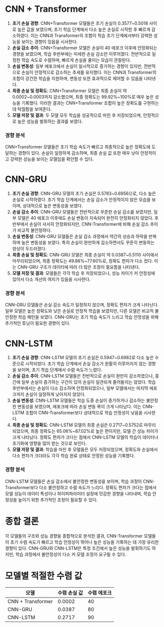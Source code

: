 # CNN + Transformer

1. **초기 손실 경향**: CNN+Transformer 모델들은 초기 손실이 0.3577~0.5018 사이로 높은 값을 보였으며, 초기 학습 단계에서 다소 높은 손실로 시작한 후 빠르게 감소하였다. 이는 CNN과 Transformer의 조합이 학습 초기 단계에서부터 강력한 성능을 보이는 경향이 있음을 시사한다.
2. **손실 감소 추이**: CNN+Transformer 모델은 손실이 40 에포크 이후에 안정화되는 경향을 보였으며, 학습 후반부에는 미세한 손실 감소만 이루어졌다. 전반적으로 일정한 학습 속도로 수렴하며, 빠르게 손실을 줄이는 모습이 관찰된다.
3. **손실 변동성**: 일부 에포크에서 손실이 일시적으로 증가하는 경향이 있지만, 전반적으로 손실이 안정적으로 감소하는 추세를 유지했다. 이는 CNN과 Transformer의 조합이 강건한 학습을 지원하며, 변동성 또한 효과적으로 제어할 수 있음을 나타낸다.
4. **최종 손실 및 정확도**: CNN+Transformer 모델은 최종 손실이 약 0.0002~0.0003까지 감소했으며, 최종 정확도는 99.92%~100%로 매우 높은 성능을 기록했다. 이러한 결과는 CNN+Transformer 조합이 높은 정확도를 구현하는 데 탁월함을 보여준다.
5. **모델 저장 및 결과**: 두 모델 모두 학습을 성공적으로 마친 후 저장되었으며, 안정적으로 높은 성능을 발휘하는 결과를 보였다.

### 경향 분석

CNN+Transformer 모델들은 초기 학습 속도가 빠르고 최종적으로 높은 정확도에 도달하는 경향이 있다. 손실이 일정하게 감소하며, 최종 손실 값 또한 매우 낮아 안정적이고 강력한 성능을 보이는 모델임을 확인할 수 있다.

# CNN-GRU

1. **초기 손실 경향**: CNN-GRU 모델의 초기 손실은 0.5783~0.6956으로, 다소 높은 손실로 시작하였다. 초기 학습 단계에서는 손실 감소가 안정적이지 않은 모습을 보이며, 상대적으로 높은 변동성을 보였다.
2. **손실 감소 추이**: CNN-GRU 모델들은 전반적으로 꾸준한 손실 감소를 보였지만, 일부 모델은 40 에포크 이후에도 손실 변동이 지속되어 완전히 안정화되지 않았다. 후반부에서 손실이 서서히 안정화되지만, CNN-Transformer에 비해 손실 감소 추이가 비교적 불안정하다.
3. **손실 변동성**: CNN-GRU 모델들은 손실 감소 과정에서 약간의 상승과 하락을 반복하며 높은 변동성을 보였다. 특히 손실이 완만하게 감소하면서도 꾸준히 변동하는 양상이 두드러졌다.
4. **최종 손실 및 정확도**: CNN-GRU 모델은 최종 손실이 약 0.0387~0.5110 사이에서 마무리되었으며, 최종 정확도는 49.88%~77.60%로, 정확도 편차가 다소 컸다. 이는 CNN-GRU 구조가 데이터에 따라 더 많은 조정이 필요함을 나타낸다.
5. **모델 저장 및 결과**: 모델들은 각각 학습 후 저장되었으나, 성능 차이가 커 안정성에 있어서 다소 개선의 여지가 있음을 시사한다.

### 경향 분석

CNN-GRU 모델들은 손실 감소 속도가 일정하지 않으며, 정확도 편차가 크게 나타난다. 일부 모델은 높은 정확도와 낮은 손실로 안정적 학습을 보였지만, 다른 모델은 비교적 불안정한 학습 패턴을 보였다. CNN-GRU는 초기 학습 속도가 느리고 학습 안정성을 위해 추가적인 튜닝이 필요한 경향이 있다.

# CNN-LSTM

1. **초기 손실 경향**: CNN-LSTM 모델의 초기 손실은 0.5947~0.6982로 다소 높은 수준으로 시작되었다. 초기 학습 단계에서 손실 감소가 원활히 이루어지지 않는 경향을 보이며, 초기 학습 단계에서 수렴 속도가 느렸다.
2. **손실 감소 추이**: CNN-LSTM 모델들은 전반적으로 손실이 완만히 감소하였으나, 중간에 일부 손실이 증가하는 구간이 있어 손실이 일관되게 줄어들지는 않았다. 학습 후반부에서는 손실이 다소 감소하며 안정화되었으나, 일부 모델에서는 마지막 에포크까지 손실이 일정하게 낮아지지 않았다.
3. **손실 변동성**: CNN-LSTM 모델들은 학습 도중 손실이 증가하거나 감소하는 불안정한 변동성을 보였으며, 에포크에 따라 손실 변동 폭이 크게 나타났다. 이는 CNN-LSTM 조합이 CNN-Transformer보다 상대적으로 학습 안정성이 낮음을 시사한다.
4. **최종 손실 및 정확도**: CNN-LSTM 모델의 최종 손실은 0.2717~0.5752로 마무리되었으며, 최종 정확도는 65.06%~87.02%로 높은 편이지만, 모델 간 성능 차이가 크게 나타났다. 정확도 편차가 크다는 점에서 CNN-LSTM 모델의 학습이 데이터나 초기화에 영향을 많이 받는 것으로 보인다.
5. **모델 저장 및 결과**: 학습을 마친 후 모델들은 모두 저장되었으며, 정확도와 손실에서 다소 편차가 크더라도 각각 학습 완료 상태로 안정된 성능을 기록했다.

### 경향 분석

CNN-LSTM 모델들은 손실 감소에서 불안정한 변동성을 보이며, 학습 과정이 CNN-Transformer보다 다소 불안정하고 수렴 속도가 느리다. 정확도 편차가 크다는 점에서 모델 성능이 데이터 특성이나 하이퍼파라미터 설정에 민감한 경향을 나타내며, 학습 안정성을 높이기 위한 추가적인 조정이 필요할 수 있다.

# 종합 결론

각 모델들의 구조와 성능 경향을 종합적으로 분석한 결과, CNN-Transformer 모델들이 초기 수렴 속도가 빠르고 학습 안정성이 뛰어나 높은 성능을 기록하는 데 가장 유리한 경향이 있다. CNN-GRU와 CNN-LSTM은 특정 조건에서 높은 성능을 발휘하기도 하지만, 학습 과정에서 불안정성이 다소 커 모델 조정이 요구될 수 있다.

# 모델별 적절한 수렴 값

| 모델               | 수렴 손실 값 | 수렴 에포크 |
|--------------------|--------------|-------------|
| CNN + Transformer  | 0.0002       | 40          |
| CNN-GRU            | 0.0387       | 80          |
| CNN-LSTM           | 0.2717       | 90          |